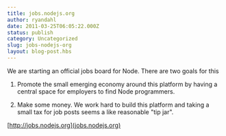 ```yaml
---
title: jobs.nodejs.org
author: ryandahl
date: 2011-03-25T06:05:22.000Z
status: publish
category: Uncategorized
slug: jobs-nodejs-org
layout: blog-post.hbs
---
```


We are starting an official jobs board for Node. There are two goals for this

1. Promote the small emerging economy around this platform by having a central space for employers to find Node programmers.

2. Make some money. We work hard to build this platform and taking a small tax for job posts seems a like reasonable "tip jar".

[http://jobs.nodejs.org](jobs.nodejs.org)

